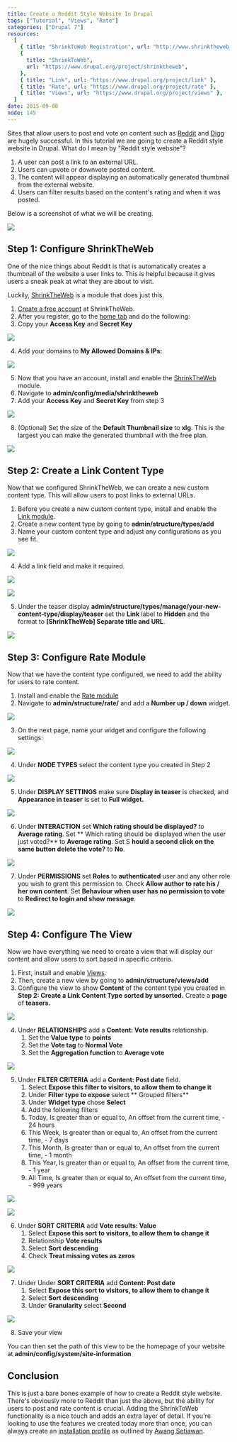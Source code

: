```yaml
---
title: Create a Reddit Style Website In Drupal
tags: ["Tutorial", "Views", "Rate"]
categories: ["Drupal 7"]
resources:
  [
    { title: "ShrinkToWeb Registration", url: "http://www.shrinktheweb.com/" },
    {
      title: "ShrinkToWeb",
      url: "https://www.drupal.org/project/shrinktheweb",
    },
    { title: "Link", url: "https://www.drupal.org/project/link" },
    { title: "Rate", url: "https://www.drupal.org/project/rate" },
    { title: "Views", url: "https://www.drupal.org/project/views" },
  ]
date: 2015-09-08
node: 145
---
```


Sites that allow users to post and vote on content such as [Reddit](http://reddit.com) and [Digg](http://digg.com) are hugely successful. In this tutorial we are going to create a Reddit style website in Drupal. What do I mean by "Reddit style website"?

1. A user can post a link to an external URL.
1. Users can upvote or downvote posted content.
1. The content will appear displaying an automatically generated thumbnail from the external website.
1. Users can filter results based on the content's rating and when it was posted.

Below is a screenshot of what we will be creating.

![](/assets/images/posts/create-reddit-style-website-drupal/reddit-home.gif)

## Step 1: Configure ShrinkTheWeb

One of the nice things about Reddit is that is automatically creates a thumbnail of the website a user links to. This is helpful because it gives users a sneak peak at what they are about to visit.

Luckily, [ShrinkTheWeb](https://www.drupal.org/project/shrinktheweb) is a module that does just this.

1. [Create a free account](https://www.shrinktheweb.com/user/register) at ShrinkTheWeb.
2. After you register, go to the [home tab](http://www.shrinktheweb.com/auth/stw-lobby) and do the following:
3. Copy your **Access Key** and **Secret Key**

![](/assets/images/posts/create-reddit-style-website-drupal/Screen-Shot-2015-09-07-at-10.40-censor.jpg)

4. Add your domains to **My Allowed Domains & IPs:**

![](/assets/images/posts/create-reddit-style-website-drupal/Screen-Shot-2015-09-07-at-10.41-censor.jpg)

5. Now that you have an account, install and enable the [ShrinkTheWeb](https://www.drupal.org/project/shrinktheweb) module.
6. Navigate to **admin/config/media/shrinktheweb**
7. Add your **Access Key** and **Secret Key** from step 3

![](/assets/images/posts/create-reddit-style-website-drupal/Screen-Shot-2015-09-07-at-10.42-censor.jpg)

8. (Optional) Set the size of the **Default Thumbnail size** to **xlg**. This is the largest you can make the generated thumbnail with the free plan.

![](/assets/images/posts/create-reddit-style-website-drupal/Screen-Shot-2015-09-07-at-10.42.46-AM.png)

## Step 2: Create a Link Content Type

Now that we configured ShrinkTheWeb, we can create a new custom content type. This will allow users to post links to external URLs.

1. Before you create a new custom content type, install and enable the [Link module](https://www.drupal.org/project/link).
2. Create a new content type by going to **admin/structure/types/add**
3. Name your custom content type and adjust any configurations as you see fit.

![](/assets/images/posts/create-reddit-style-website-drupal/Screen-Shot-2015-09-07-at-10.47.43-AM.png)

4. Add a link field and make it required.

![](/assets/images/posts/create-reddit-style-website-drupal/Screen-Shot-2015-09-07-at-10.48.40-AM.png)

![](/assets/images/posts/create-reddit-style-website-drupal/Screen-Shot-2015-09-07-at-10.49.07-AM.png)

5. Under the teaser display **admin/structure/types/manage/your-new-content-type/display/teaser** set the **Link** label to **Hidden** and the format to **[ShrinkTheWeb] Separate title and URL**.

![](/assets/images/posts/create-reddit-style-website-drupal/Screen-Shot-2015-09-09-at-8.12.33-PM_0.png)

## Step 3: Configure Rate Module

Now that we have the content type configured, we need to add the ability for users to rate content.

1. Install and enable the [Rate module](https://www.drupal.org/project/rate)
2. Navigate to **admin/structure/rate/** and add a **Number up / down** widget.

![](/assets/images/posts/create-reddit-style-website-drupal/Screen-Shot-2015-09-09-at-8.26.46-PM.png)

3. On the next page, name your widget and configure the following settings:

![](/assets/images/posts/create-reddit-style-website-drupal/Screen-Shot-2015-09-09-at-8.27.01-PM.png)

4. Under **NODE TYPES** select the content type you created in Step 2

![](/assets/images/posts/create-reddit-style-website-drupal/Screen-Shot-2015-09-07-at-6.17.31-PM.png)

5. Under **DISPLAY SETTINGS** make sure **Display in teaser** is checked, and **Appearance in teaser** is set to **Full widget.**

![](/assets/images/posts/create-reddit-style-website-drupal/Screen-Shot-2015-09-07-at-6.39.48-PM.png)

6. Under **INTERACTION** set **Which rating should be displayed?** to **Average rating**. Set ** Which rating should be displayed when the user just voted?** to **Average rating**. Set S **hould a second click on the same button delete the vote?** to **No**.

![](/assets/images/posts/create-reddit-style-website-drupal/Screen-Shot-2015-09-07-at-6.18.22-PM.png)

7. Under **PERMISSIONS** set **Roles** to **authenticated** user and any other role you wish to grant this permission to. Check **Allow author to rate his / her own content**. Set **Behaviour when user has no permission to vote** to **Redirect to login and show message**.

![](/assets/images/posts/create-reddit-style-website-drupal/Screen-Shot-2015-09-07-at-6.18.57-PM.png)

## Step 4: Configure The View

Now we have everything we need to create a view that will display our content and allow users to sort based in specific criteria.

1. First, install and enable [Views](https://www.drupal.org/project/views).
2. Then, create a new view by going to **admin/structure/views/add**
3. Configure the view to show **Content** of the content type you created in **Step 2: Create a Link Content Type** **sorted by unsorted.** Create a **page** of **teasers.**

![](/assets/images/posts/create-reddit-style-website-drupal/Screen-Shot-2015-09-07-at-6.34.44-PM.png)

4. Under **RELATIONSHIPS** add a **Content: Vote results** relationship.
   1. Set the **Value type** to **points**
   2. Set the **Vote tag** to **Normal Vote**
   3. Set the **Aggregation function** to **Average vote**

![](/assets/images/posts/create-reddit-style-website-drupal/Screen-Shot-2015-09-10-at-6.00.08-AM.png)

5. Under **FILTER CRITERIA** add a **Content: Post date** field.
   1. Select **Expose this filter to visitors, to allow them to change it**
   2. Under **Filter type to expose** select ** Grouped filters**
   3. Under **Widget type** chose **Select**
   4. Add the following filters
   5. Today, Is greater than or equal to, An offset from the current time, - 24 hours
   6. This Week, Is greater than or equal to, An offset from the current time, - 7 days
   7. This Month, Is greater than or equal to, An offset from the current time, - 1 month
   8. This Year, Is greater than or equal to, An offset from the current time, - 1 year
   9. All Time, Is greater than or equal to, An offset from the current time, - 999 years

![](/assets/images/posts/create-reddit-style-website-drupal/Screen-Shot-2015-09-07-at-6.32.29-PM.png)

![](/assets/images/posts/create-reddit-style-website-drupal/Screen-Shot-2015-09-10-at-5.49.10-AM.png)

6. Under **SORT CRITERIA** add **Vote results: Value**
   1. Select **Expose this sort to visitors, to allow them to change it**
   2. Relationship **Vote results**
   3. Select **Sort descending**
   4. Check **Treat missing votes as zeros**

![](/assets/images/posts/create-reddit-style-website-drupal/Screen-Shot-2015-09-07-at-6.27.53-PM.png)

7. ​Under Under **SORT CRITERIA** add **Content: Post date**
   1. ​Select **Expose this sort to visitors, to allow them to change it**
   2. Select **Sort descending**
   3. Under **Granularity** select **Second**

![](/assets/images/posts/create-reddit-style-website-drupal/Screen-Shot-2015-09-07-at-6.28.42-PM.png)

8. Save your view

You can then set the path of this view to be the homepage of your website at **admin/config/system/site-information**

## Conclusion

This is just a bare bones example of how to create a Reddit style website. There's obviously more to Reddit than just the above, but the ability for users to post and rate content is crucial. Adding the ShrinkToWeb functionality is a nice touch and adds an extra layer of detail. If you're looking to use the features we created today more than once, you can always create an [installation profile](http://salsadigital.com.au/news/drupal-installation-profile-and-distributions) as outlined by [Awang Setiawan](mailto:salsadigital.au@gmail.com).
